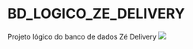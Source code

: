 # BD_LOGICO_ZE_DELIVERY
Projeto lógico do banco de dados Zé Delivery
<img src="https://github.com/Lorrane-Maria/BD_LOGICO_ZE_DELIVERY/blob/main/BD.png"/>